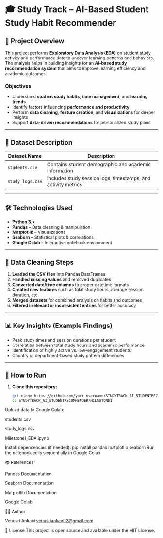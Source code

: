 # 🎓 Study Track – AI-Based Student Study Habit Recommender

## 📌 Project Overview

This project performs **Exploratory Data Analysis (EDA)** on student study activity and performance data to uncover learning patterns and behaviors.  
The analysis helps in building insights for an **AI-based study recommendation system** that aims to improve learning efficiency and academic outcomes.

### Objectives

* Understand **student study habits**, **time management**, and **learning trends**
* Identify factors influencing **performance and productivity**
* Perform **data cleaning**, **feature creation**, and **visualizations** for deeper insights
* Support **data-driven recommendations** for personalized study plans

---

## 📂 Dataset Description

| Dataset Name     | Description                                                   |
| ---------------- | ------------------------------------------------------------- |
| `students.csv`   | Contains student demographic and academic information         |
| `study_logs.csv` | Includes study session logs, timestamps, and activity metrics |

---

## 🛠️ Technologies Used

* **Python 3.x**
* **Pandas** – Data cleaning & manipulation
* **Matplotlib** – Visualizations
* **Seaborn** – Statistical plots & correlations
* **Google Colab** – Interactive notebook environment

---

## 🧼 Data Cleaning Steps

1. **Loaded the CSV files** into Pandas DataFrames
2. **Handled missing values** and removed duplicates
3. **Converted date/time columns** to proper datetime formats
4. **Created new features** such as total study hours, average session duration, etc.
5. **Merged datasets** for combined analysis on habits and outcomes
6. **Filtered irrelevant or inconsistent entries** for better accuracy

---

## 📊 Key Insights (Example Findings)

* Peak study times and session durations per student
* Correlation between total study hours and academic performance
* Identification of highly active vs. low-engagement students
* Country or department-based study pattern differences

---

## 🚀 How to Run

1. **Clone this repository:**

   ```bash
   git clone https://github.com/your-username/STUDYTRACK_AI_STUDENTRECOMMENDER.git
   cd STUDYTRACK_AI_STUDENTRECOMMENDER/MILESTONE1
Upload data to Google Colab:

students.csv

study_logs.csv

Milestone1_EDA.ipynb

Install dependencies (if needed):
pip install pandas matplotlib seaborn
Run the notebook cells sequentially in Google Colab

📚 References

Pandas Documentation

Seaborn Documentation

Matplotlib Documentation

Google Colab

👨‍💻 Author

Venusri Ankani
venusriankani12@gmail.com

📄 License
This project is open source and available under the MIT License.
